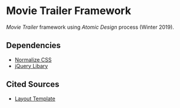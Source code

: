 # Movie Trailer Framework
_Movie Trailer_ framework using _Atomic Design_ process (Winter 2019).

## Dependencies
* [Normalize CSS](https://necolas.github.io/normalize.css/)
* [jQuery Libary](https://jquery.com)

## Cited Sources
* [Layout Template](https://codepen.io/geoffgraham/pen/jaqWMJ)

